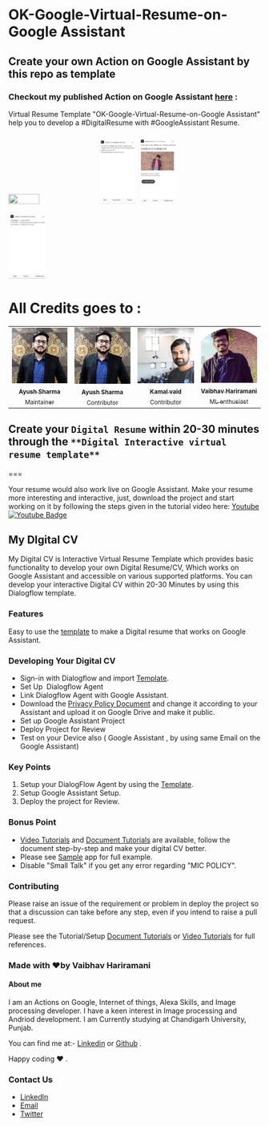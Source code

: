 # OK-Google-Virtual-Resume-on-Google Assistant 

## Create your own Action on Google Assistant by this repo as template

### Checkout my published Action on Google Assistant [here](https://assistant.google.com/services/a/uid/000000bf983491f0?hl=en-US&source=web) :

 Virtual Resume Template "OK-Google-Virtual-Resume-on-Google Assistant" help you to develop a #DigitalResume with #GoogleAssistant Resume.

### [<img width= "35%" height ="50%" src="https://github.com/vaibhavhariaramani/OK-Google-Virtual-Resume-on-Google-Assistant/blob/master/Snapshots/resume%20screen.png">](https://assistant.google.com/services/a/uid/000000bf983491f0?hl=en-US&source=web) <img src ="Snapshots/about.jpeg" width= "15%" height ="50%"> <img src ="Snapshots/contact.jpeg" width= "15%" height ="50%">
<img src ="Snapshots/skills.jpeg" width= "15%" height ="50%">




# All Credits goes to :

<table>
    <tr>       
      <td align="center"><a href="https://www.linkedin.com/in/sharmaayush981/"><img src="Developers/ayushSharma.png" width="150px;" alt="Ayush Sharma"/><br /><sub><b>Ayush Sharma</b></br> Maintainer</sub></a></td>
      <td align="center"><a href="https://github.com/sharmaaayu981"><img src="Developers/ayushSharma.png" width="150px;" alt="Ayush Sharma"/><br /><sub><b>Ayush Sharma</b></br> Contributor</sub></a></td>
      <td align="center"><a href="https://www.linkedin.com/in/kamal-vaid/"> <img src="Developers/kamalVaid.png" width="150px;" alt="Kamal Vaid"/><br /><sub><b>Kamal vaid</b></br>Contributor</sub></a></td>
      <td align="center"><a href="https://www.linkedin.com/in/vaibhav-hariramani-087488186/"><img src="Developers/vaibhav.png" width="150px;" alt="Vaibhav Hariramani"/><br /><sub><b>Vaibhav Hariramani</b></br> ML enthusiast</sub></a></td>  
      </tr>
</table>

## Create your `Digital Resume` within 20-30 minutes through the `**Digital Interactive virtual resume template**`
===

Your resume would also work live on Google Assistant. Make your resume more interesting and interactive, just, download the project and start working on it by following the steps given in the tutorial video here: [Youtube](https://www.youtube.com/playlist?list=PLj1rwJ0GTMiUYQLytSMpC_Cl5uWl1InVU)[![Youtube Badge](https://img.shields.io/badge/-Geeky_Bawa-1ca0f1?style=flat-circle&labelColor=d54b3d&logo=youtube&logoColor=white&link=https://www.youtube.com/playlist?list=PLj1rwJ0GTMiUYQLytSMpC_Cl5uWl1InVU)](https://www.youtube.com/playlist?list=PLj1rwJ0GTMiUYQLytSMpC_Cl5uWl1InVU)





## My DIgital CV
My Digital CV is Interactive Virtual Resume Template which provides basic functionality to develop your own Digital Resume/CV, Which works on Google Assistant and accessible on various supported platforms. You can develop your interactive Digital CV within 20-30 Minutes by using this Dialogflow template. 
### Features 
Easy to use the [template](https://github.com/vaibhavhariaramani/OK-Google-Virtual-Resume-on-Google-Assistant/tree/master/Template) to make a Digital resume that works on Google Assistant.


### Developing Your Digital CV
- Sign-in with Dialogflow and import [Template](https://github.com/vaibhavhariaramani/-My-Digital-CV/tree/master/Template).
- Set Up  Dialogflow Agent
- Link Dialogflow Agent with Google Assistant.
- Download the [Privacy Policy Document](https://github.com/sharmaaayu981/My-Digital-CV/tree/master/Privacy%20Policy) and change it according to your Assistant and upload it on Google Drive and make it public.
- Set up Google Assistant Project
- Deploy Project for Review
- Test on your Device also ( Google Assistant , by using same Email on the Google Assistant)

### Key Points
1. Setup your DialogFlow Agent by using the [Template](https://github.com/vaibhavhariaramani/-My-Digital-CV/tree/master/Template).
2. Setup Google Assistant Setup.
3. Deploy the project for Review.

### Bonus Point
- [Video Tutorials](https://www.youtube.com/playlist?list=PLj1rwJ0GTMiUYQLytSMpC_Cl5uWl1InVU) and [Document Tutorials](https://github.com/vaibhavhariaramani/-My-Digital-CV/tree/master/Document%20Tutorials) are available, follow the document step-by-step and make your digital CV better.
- Please see [Sample](https://assistant.google.com/services/a/uid/000000ec94ce6de1?hl=en)
 app for full example. 
 - Disable "Small Talk" if you get any error regarding "MIC POLICY".


### Contributing
Please raise an issue of the requirement or problem in deploy the project so that a discussion can take before any step, even if you intend to raise a pull request.

Please see the Tutorial/Setup [Document Tutorials](https://github.com/vaibhavhariaramani/-My-Digital-CV/tree/master/Document%20Tutorials) or [Video Tutorials](https://github.com/vaibhavhariaramani/-My-Digital-CV/tree/master/Video%20Tutorial) for full references.


### Made with ❤️by Vaibhav Hariramani
#### About me

I am an Actions on Google, Internet of things, Alexa Skills, and Image processing developer.
I have a keen interest in Image processing and Andriod development.
I am Currently studying at  Chandigarh University, Punjab.

You can find me at:-
[Linkedin](https://www.linkedin.com/in/vaibhav-hariramani-087488186/) or [Github](https://github.com/vaibhavhariaramani) .

Happy coding ❤️ .



### Contact Us
* [LinkedIn](https://www.linkedin.com/in/vaibhav-hariramani-087488186/) 
* [Email](vaibhav.hariramani01@gmail.com)
* [Twitter](https://twitter.com/vaibhavhariram2)


